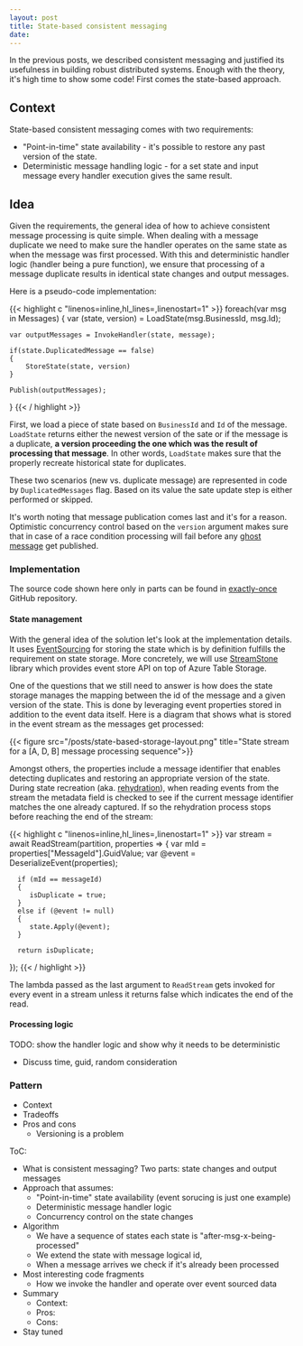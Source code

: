 ```yaml
---
layout: post
title: State-based consistent messaging
date: 
---
```


In the previous posts, we described consistent messaging and justified its usefulness in building robust distributed systems. Enough with the theory, it's high time to show some code! First comes the state-based approach.

## Context

State-based consistent messaging comes with two requirements:

* "Point-in-time" state availability - it's possible to restore any past version of the state.
* Deterministic message handling logic - for a set state and input message every handler execution gives the same result.

## Idea

Given the requirements, the general idea of how to achieve consistent message processing is quite simple. When dealing with a message duplicate we need to make sure the handler operates on the same state as when the message was first processed. With this and deterministic handler logic (handler being a pure function), we ensure that processing of a message duplicate results in identical state changes and output messages. 
 
Here is a pseudo-code implementation:

{{< highlight c "linenos=inline,hl_lines=,linenostart=1" >}}
foreach(var msg in Messages)
{
    var (state, version) = LoadState(msg.BusinessId, msg.Id);

    var outputMessages = InvokeHandler(state, message);

    if(state.DuplicatedMessage == false)
    {
        StoreState(state, version)
    } 

    Publish(outputMessages);
}
{{< / highlight >}}

First, we load a piece of state based on `BusinessId` and `Id` of the message. `LoadState` returns either the newest version of the sate or if the message is a duplicate, **a version proceeding the one which was the result of processing that message**. In other words, `LoadState` makes sure that the properly recreate historical state for duplicates.

These two scenarios (new vs. duplicate message) are represented in code by `DuplicatedMessages` flag. Based on its value the sate update step is either performed or skipped.

It's worth noting that message publication comes last and it's for a reason. Optimistic concurrency control based on the `version`  argument makes sure that in case of a race condition processing will fail before any [ghost message]() get published. 

### Implementation

The source code shown here only in parts can be found in [exactly-once](https://github.com/exactly-once/state-based-consistent-messaging) GitHub repository. 

#### State management

With the general idea of the solution let's look at the implementation details. It uses [EventSourcing](link) for storing the state which is by definition fulfills the requirement on state storage. More concretely, we will use [StreamStone](link) library which provides event store API on top of Azure Table Storage.

One of the questions that we still need to answer is how does the state storage manages the mapping between the id of the message and a given version of the state. This is done by leveraging event properties stored in addition to the event data itself. Here is a diagram that shows what is stored in the event stream as the messages get processed:

{{< figure src="/posts/state-based-storage-layout.png" title="State stream for a [A, D, B] message processing sequence">}}

Amongst others, the properties include a message identifier that enables detecting duplicates and restoring an appropriate version of the state.  During state recreation (aka. [rehydration](link)), when reading events from the stream the metadata field is checked to see if the current message identifier matches the one already captured. If so the rehydration process stops before reaching the end of the stream:  

{{< highlight c "linenos=inline,hl_lines=,linenostart=1" >}}
var stream = await ReadStream(partition, properties =>
{
      var mId = properties["MessageId"].GuidValue;
      var @event = DeserializeEvent(properties);

      if (mId == messageId)
      {
         isDuplicate = true;
      } 
      else if (@event != null)
      {
         state.Apply(@event);
      }

      return isDuplicate;
});
{{< / highlight >}}

The lambda passed as the last argument to `ReadStream` gets invoked for every event in a stream unless it returns false which indicates the end of the read. 

#### Processing logic

TODO: show the handler logic and show why it needs to be deterministic
  * Discuss time, guid, random consideration



### Pattern
 * Context
 * Tradeoffs
 * Pros and cons
   * Versioning is a problem



ToC:

 - What is consistent messaging? Two parts: state changes and output messages
 - Approach that assumes:
    - "Point-in-time" state availability (event sorucing is just one example)
    - Deterministic message handler logic
    - Concurrency control on the state changes
 - Algorithm
    - We have a sequence of states each state is "after-msg-x-being-processed"
    - We extend the state with message logical id,
    - When a message arrives we check if it's already been processed
 - Most interesting code fragments
    - How we invoke the handler and operate over event sourced data
 - Summary
    - Context:
    - Pros:
    - Cons:
 - Stay tuned


[^1]: 